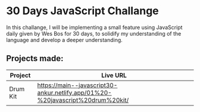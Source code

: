 # 30 Days JavaScript Challange

In this challange, I will be implementing a small feature using JavaScript daily given by Wes Bos for 30 days, to solidify my understanding of the language and develop a deeper understanding.

## Projects made:

| Project  | Live URL                                                                       |
| -------- | ------------------------------------------------------------------------------ |
| Drum Kit | https://main--javascript30-ankur.netlify.app/01%20-%20javascript%20drum%20kit/ |
